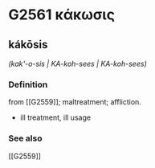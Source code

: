 # G2561 κάκωσις

## kákōsis

_(kak'-o-sis | KA-koh-sees | KA-koh-sees)_

### Definition

from [[G2559]]; maltreatment; affliction.

- ill treatment, ill usage

### See also

[[G2559]]


